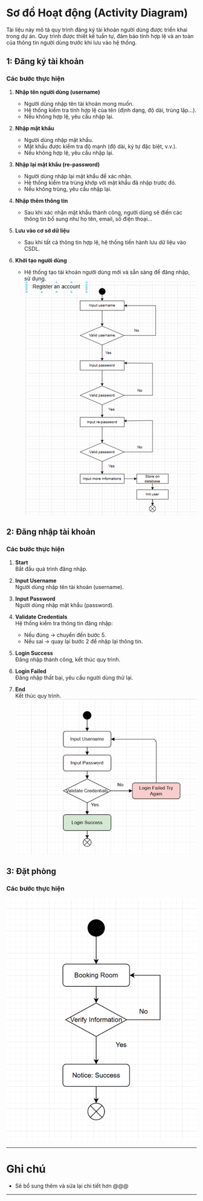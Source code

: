# Sơ đồ Hoạt động (Activity Diagram)

Tài liệu này mô tả quy trình đăng ký tài khoản người dùng được triển khai trong dự án. Quy trình được thiết kế tuần tự, đảm bảo tính hợp lệ và an toàn của thông tin người dùng trước khi lưu vào hệ thống.

## 1: Đăng ký tài khoản

### Các bước thực hiện

1. **Nhập tên người dùng (username)**
   - Người dùng nhập tên tài khoản mong muốn.
   - Hệ thống kiểm tra tính hợp lệ của tên (định dạng, độ dài, trùng lặp...).
   - Nếu không hợp lệ, yêu cầu nhập lại.

2. **Nhập mật khẩu**
   - Người dùng nhập mật khẩu.
   - Mật khẩu được kiểm tra độ mạnh (độ dài, ký tự đặc biệt, v.v.).
   - Nếu không hợp lệ, yêu cầu nhập lại.

3. **Nhập lại mật khẩu (re-password)**
   - Người dùng nhập lại mật khẩu để xác nhận.
   - Hệ thống kiểm tra trùng khớp với mật khẩu đã nhập trước đó.
   - Nếu không trùng, yêu cầu nhập lại.

4. **Nhập thêm thông tin**
   - Sau khi xác nhận mật khẩu thành công, người dùng sẽ điền các thông tin bổ sung như họ tên, email, số điện thoại...

5. **Lưu vào cơ sở dữ liệu**
   - Sau khi tất cả thông tin hợp lệ, hệ thống tiến hành lưu dữ liệu vào CSDL.

6. **Khởi tạo người dùng**
   - Hệ thống tạo tài khoản người dùng mới và sẵn sàng để đăng nhập, sử dụng.
![alt text](image.png)

## 2: Đăng nhập tài khoản
### Các bước thực hiện

1. **Start**  
   Bắt đầu quá trình đăng nhập.

2. **Input Username**  
   Người dùng nhập tên tài khoản (username).

3. **Input Password**  
   Người dùng nhập mật khẩu (password).

4. **Validate Credentials**  
   Hệ thống kiểm tra thông tin đăng nhập:
   - Nếu đúng → chuyển đến bước 5.
   - Nếu sai → quay lại bước 2 để nhập lại thông tin.

5. **Login Success**  
   Đăng nhập thành công, kết thúc quy trình.

6. **Login Failed**  
   Đăng nhập thất bại, yêu cầu người dùng thử lại.

7. **End**  
   Kết thúc quy trình.
![alt text](image-1.png)

## 3: Đặt phòng
### Các bước thực hiện
![alt text](image-2.png)


---

# Ghi chú

- Sẽ bổ sung thêm và sửa lại chi tiết hơn @@@

___
